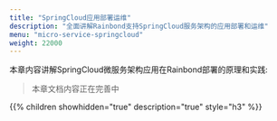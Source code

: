```yaml
---
title: "SpringCloud应用部署运维"
description: "全面讲解Rainbond支持SpringCloud服务架构的应用部署和运维"
menu: "micro-service-springcloud"
weight: 22000
---
```


本章内容讲解SpringCloud微服务架构应用在Rainbond部署的原理和实践:

> 本章文档内容正在完善中

{{% children showhidden="true" description="true" style="h3"  %}}